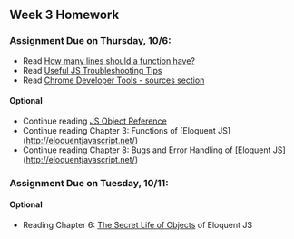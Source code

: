 ## Week 3 Homework

### Assignment Due on Thursday, 10/6:

* Read [How many lines should a function have?]( )
* Read [Useful JS Troubleshooting Tips](https://raygun.com/blog/2015/06/useful-javascript-debugging-tips-you-didnt-know/)
* Read [Chrome Developer Tools - sources section](https://developers.google.com/web/tools/chrome-devtools/?hl=en)

#### Optional
* Continue reading [JS Object Reference](http://www.w3schools.com/jsref/jsref_operators.asp)
* Continue reading Chapter 3: Functions of [Eloquent JS] (http://eloquentjavascript.net/)
* Continue reading Chapter 8: Bugs and Error Handling of [Eloquent JS] (http://eloquentjavascript.net/)

### Assignment Due on Tuesday, 10/11:

#### Optional
* Reading Chapter 6: [The Secret Life of Objects](http://eloquentjavascript.net/06_object.html) of Eloquent JS
